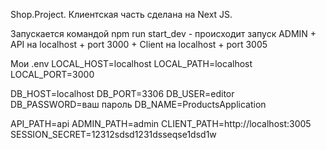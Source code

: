 Shop.Project.
Клиентская часть сделана на Next JS.

Запускается командой
npm run start_dev - происходит запуск ADMIN + API на localhost + port 3000 + Client на localhost + port 3005

Мои .env
LOCAL_HOST=localhost
LOCAL_PATH=localhost
LOCAL_PORT=3000

DB_HOST=localhost
DB_PORT=3306
DB_USER=editor
DB_PASSWORD=ваш пароль
DB_NAME=ProductsApplication

API_PATH=api
ADMIN_PATH=admin
CLIENT_PATH=http://localhost:3005
SESSION_SECRET=12312sdsd1231dsseqse1dsd1w
